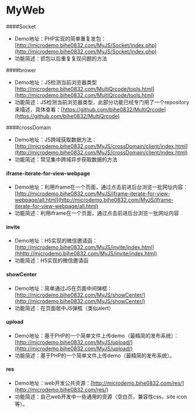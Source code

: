 MyWeb
======

####Socket
- Demo地址：PHP实现的简单重复发包： [http://microdemo.bihe0832.com/MyJS/Socket/index.php](http://microdemo.bihe0832.com/MyJS/Socket/index.php)
- 功能简述：抓包以后重复复现问题的方法

####brower
- Demo地址：JS检测当前浏览器类型 [http://microdemo.bihe0832.com/MultiQrcode/tools.html](http://microdemo.bihe0832.com/MultiQrcode/tools.html)
- 功能简述：JS检测当前浏览器类型，此部分功能已经专门用了一个repository来描述，具体查看：[https://github.com/bihe0832/MultiQrcode](https://github.com/bihe0832/MultiQrcode)

####crossDomain
- Demo地址：JS跨域获取数据方法： [http://microdemo.bihe0832.com/MyJS/crossDomain/client/index.html](http://microdemo.bihe0832.com/MyJS/crossDomain/client/index.html)
- 功能简述：常见集中跨域异步获取数据的方法

#### iframe-iterate-for-view-webpage
- Demo地址：利用iframe在一个页面，通过点击前进后台浏览一批网址内容： [http://microdemo.bihe0832.com/MyJS/iframe-iterate-for-view-webpage/all.html](http://microdemo.bihe0832.com/MyJS/iframe-iterate-for-view-webpage/all.html)
- 功能简述：利用iframe在一个页面，通过点击前进后台浏览一批网址内容

#### invite
- Demo地址：H5实现的微信邀请函：[http://microdemo.bihe0832.com/MyJS/invite/index.html](hhttp://microdemo.bihe0832.com/MyJS/invite/index.html)
- 功能简述：H5实现的微信邀请函

#### showCenter
- Demo地址：简单通过JS在页面中间弹框：[http://microdemo.bihe0832.com/MyJS/showCenter/](http://microdemo.bihe0832.com/MyJS/showCenter/)
- 功能简述：在页面居中JS弹框（类似alert）

#### upload
- Demo地址：基于PHP的一个简单文件上传demo（最精简的发布系统）：[http://microdemo.bihe0832.com/MyJS/upload/](http://microdemo.bihe0832.com/MyJS/upload/)
- 功能简述：基于PHP的一个简单文件上传demo（最精简的发布系统）。

#### res
- Demo地址：web开发公共资源：[http://microdemo.bihe0832.com/res/](http://microdemo.bihe0832.com/res/)
- 功能简述：自己web开发中一些通用的资源（空白页，兼容性css，site icon 等）。
